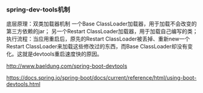 

### spring-dev-tools机制

底层原理：双类加载器机制
一个Base ClassLoader加载器，用于加载不会改变的第三方依赖的jar；
另一个Restart ClassLoader加载器，用于加载自己编写的类；
执行流程：当应用重启后，原先的Restart ClassLoader被丢掉、重新new一个Restart ClassLoader来加载这些修改过的东西，而Base ClassLoader却没有变化。这就是devtools重启速度快的原因。



http://www.baeldung.com/spring-boot-devtools

https://docs.spring.io/spring-boot/docs/current/reference/html/using-boot-devtools.html